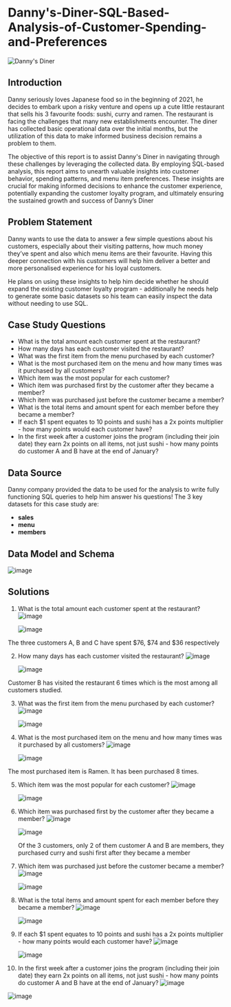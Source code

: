 # Danny's-Diner-SQL-Based-Analysis-of-Customer-Spending-and-Preferences
![Danny's Diner](https://github.com/Taofik06/Danny-s-Diner-SQL-Based-Analysis-of-Customer-Spending-and-Preferences/assets/123642327/bf8e59c0-a0a4-41c4-afe9-3d21216c60fc)

## Introduction

Danny seriously loves Japanese food so in the beginning of 2021, he decides to embark upon a risky venture and opens up a cute little restaurant that sells his 3 favourite foods: sushi, curry and ramen. The restaurant is facing the challenges that many new establishments encounter. The diner has collected basic operational data over the initial months, but the utilization of this data to make informed business decision remains a problem to them.

The objective of this report is to assist Danny's Diner in navigating through these challenges by leveraging the collected data. By employing SQL-based analysis, this report aims to unearth valuable insights into customer behavior, spending patterns, and menu item preferences. These insights are crucial for making informed decisions to enhance the customer experience, potentially expanding the customer loyalty program, and ultimately ensuring the sustained growth and success of Danny’s Diner


## Problem Statement

Danny wants to use the data to answer a few simple questions about his customers, especially about their visiting patterns, how much money they’ve spent and also which menu items are their favourite. Having this deeper connection with his customers will help him deliver a better and more personalised experience for his loyal customers.

He plans on using these insights to help him decide whether he should expand the existing customer loyalty program - additionally he needs help to generate some basic datasets so his team can easily inspect the data without needing to use SQL.


## Case Study Questions

- What is the total amount each customer spent at the restaurant?
- How many days has each customer visited the restaurant?
- What was the first item from the menu purchased by each customer?
- What is the most purchased item on the menu and how many times was it purchased by all customers?
- Which item was the most popular for each customer?
- Which item was purchased first by the customer after they became a member?
- Which item was purchased just before the customer became a member?
- What is the total items and amount spent for each member before they became a member?
- If each $1 spent equates to 10 points and sushi has a 2x points multiplier - how many points would each customer have?
- In the first week after a customer joins the program (including their join date) they earn 2x points on all items, not just sushi - how many points do customer A and B have at the end of January? 

## Data Source

Danny company provided the data to be used for the analysis to write fully functioning SQL queries to help him answer his questions!
The 3 key datasets for this case study are:

- **sales**
- **menu**
- **members**

## Data Model and Schema
![image](https://github.com/Taofik06/Danny-s-Diner-SQL-Based-Analysis-of-Customer-Spending-and-Preferences/assets/123642327/fad94450-03c1-4c63-8598-208e7c7f46ed)

## Solutions
1. What is the total amount each customer spent at the restaurant?
   ![image](https://github.com/Taofik06/Danny-s-Diner-SQL-Based-Analysis-of-Customer-Spending-and-Preferences/assets/123642327/8a2f960f-3112-41f9-9d12-737c8b7905b8)

   ![image](https://github.com/Taofik06/Danny-s-Diner-SQL-Based-Analysis-of-Customer-Spending-and-Preferences/assets/123642327/3d7d8db5-0b34-4b4b-be45-8a04dd4631e7)

The three customers A, B and C have spent $76, $74 and $36 respectively

2. How many days has each customer visited the restaurant?
   ![image](https://github.com/Taofik06/Danny-s-Diner-SQL-Based-Analysis-of-Customer-Spending-and-Preferences/assets/123642327/dcf84375-f0a0-425e-bfb7-8ae39cb3c039)
   
   ![image](https://github.com/Taofik06/Danny-s-Diner-SQL-Based-Analysis-of-Customer-Spending-and-Preferences/assets/123642327/5ecba840-5418-41fe-81d4-dd3c17044053)

Customer B has visited the restaurant 6 times which is the most among all customers studied. 

3. What was the first item from the menu purchased by each customer?
   ![image](https://github.com/Taofik06/Danny-s-Diner-SQL-Based-Analysis-of-Customer-Spending-and-Preferences/assets/123642327/0a0a29b9-1c9d-4eac-8f93-72f3b95e95d6)
   
   ![image](https://github.com/Taofik06/Danny-s-Diner-SQL-Based-Analysis-of-Customer-Spending-and-Preferences/assets/123642327/f084298d-9ffd-4c93-a203-9a8af9fec97a)

4. What is the most purchased item on the menu and how many times was it purchased by all customers?
   ![image](https://github.com/Taofik06/Danny-s-Diner-SQL-Based-Analysis-of-Customer-Spending-and-Preferences/assets/123642327/d4002f55-f23f-4e11-a3e7-8f0d46428708)
   
   ![image](https://github.com/Taofik06/Danny-s-Diner-SQL-Based-Analysis-of-Customer-Spending-and-Preferences/assets/123642327/c39d8e17-ca48-40f9-8fad-967121a90f35)

The most purchased item is Ramen. It has been purchased 8 times.

5. Which item was the most popular for each customer?
   ![image](https://github.com/Taofik06/Danny-s-Diner-SQL-Based-Analysis-of-Customer-Spending-and-Preferences/assets/123642327/6e3fb6c1-8297-40eb-8cae-e0b40d431c8a)
   
   ![image](https://github.com/Taofik06/Danny-s-Diner-SQL-Based-Analysis-of-Customer-Spending-and-Preferences/assets/123642327/4e445287-a4d4-4c5f-b760-79d32426925b)

6. Which item was purchased first by the customer after they became a member?
   ![image](https://github.com/Taofik06/Danny-s-Diner-SQL-Based-Analysis-of-Customer-Spending-and-Preferences/assets/123642327/d6f457ea-55c0-4990-aca8-433505f10aa1)
   
   ![image](https://github.com/Taofik06/Danny-s-Diner-SQL-Based-Analysis-of-Customer-Spending-and-Preferences/assets/123642327/e77e297e-ed36-46d4-a498-afd8ed39b33a)

   Of the 3 customers, only 2 of them customer A and B are members, they purchased curry and sushi first after they became a member
   
7. Which item was purchased just before the customer became a member?
   ![image](https://github.com/Taofik06/Danny-s-Diner-SQL-Based-Analysis-of-Customer-Spending-and-Preferences/assets/123642327/cbd429f4-10b3-4e85-b1e0-5bf160c6e2b8)

   ![image](https://github.com/Taofik06/Danny-s-Diner-SQL-Based-Analysis-of-Customer-Spending-and-Preferences/assets/123642327/ac8edd6a-e090-498f-9150-7427b0253e17)

8. What is the total items and amount spent for each member before they became a member?
   ![image](https://github.com/Taofik06/Danny-s-Diner-SQL-Based-Analysis-of-Customer-Spending-and-Preferences/assets/123642327/3f241c9a-ff94-4973-baa7-380ef4bf6a0a)

   ![image](https://github.com/Taofik06/Danny-s-Diner-SQL-Based-Analysis-of-Customer-Spending-and-Preferences/assets/123642327/03d678ac-844a-466d-a6ca-02ce173a81c7)

9. If each $1 spent equates to 10 points and sushi has a 2x points multiplier - how many points would each customer have?
   ![image](https://github.com/Taofik06/Danny-s-Diner-SQL-Based-Analysis-of-Customer-Spending-and-Preferences/assets/123642327/96bf26a9-b5c1-42bb-a16e-d9d7dea3f2a8)

   ![image](https://github.com/Taofik06/Danny-s-Diner-SQL-Based-Analysis-of-Customer-Spending-and-Preferences/assets/123642327/bbf5dad3-03c1-474e-8a8e-7792a94f9502)

10. In the first week after a customer joins the program (including their join date) they earn 2x points on all items, not just sushi - how many points do customer A and B have at the end of January?
   ![image](https://github.com/Taofik06/Danny-s-Diner-SQL-Based-Analysis-of-Customer-Spending-and-Preferences/assets/123642327/1db09106-fa1a-4bf3-a668-9917d838bfb3)

   ![image](https://github.com/Taofik06/Danny-s-Diner-SQL-Based-Analysis-of-Customer-Spending-and-Preferences/assets/123642327/f5a38040-4e2a-495c-9cc2-73825b8c8154)


